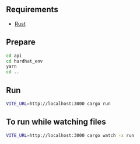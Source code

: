 ## Requirements

- [Rust](https://www.rust-lang.org/tools/install)

## Prepare
 
```bash
cd api
cd hardhat_env
yarn
cd ..
```
## Run

```bash
VITE_URL=http://localhost:3000 cargo run
``` 
## To run while watching files
 
```bash 
VITE_URL=http://localhost:3000 cargo watch -x run 
``` 
 
